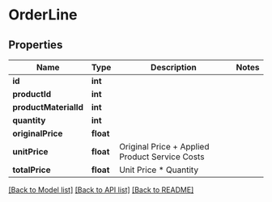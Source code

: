 # OrderLine

## Properties
Name | Type | Description | Notes
------------ | ------------- | ------------- | -------------
**id** | **int** |  | 
**productId** | **int** |  | 
**productMaterialId** | **int** |  | 
**quantity** | **int** |  | 
**originalPrice** | **float** |  | 
**unitPrice** | **float** | Original Price + Applied Product Service Costs | 
**totalPrice** | **float** | Unit Price * Quantity | 

[[Back to Model list]](../../README.md#documentation-for-models) [[Back to API list]](../../README.md#documentation-for-api-endpoints) [[Back to README]](../../README.md)

